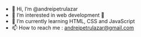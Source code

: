 - 👋 Hi, I’m @andreipetrulazar
- 👀 I’m interested in web development 👀
- 🌱 I’m currently learning HTML, CSS and JavaScript
- 📫 How to reach me : andreipetrulazar@gmail.com

<!---
andreipetrulazar/andreipetrulazar is a ✨ special ✨ repository because its `README.md` (this file) appears on your GitHub profile.
You can click the Preview link to take a look at your changes.
--->
